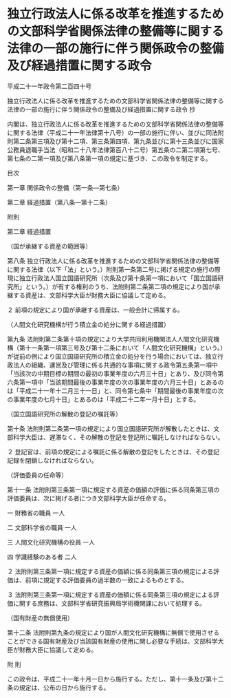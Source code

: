 # 独立行政法人に係る改革を推進するための文部科学省関係法律の整備等に関する法律の一部の施行に伴う関係政令の整備及び経過措置に関する政令

平成二十一年政令第二百四十号

独立行政法人に係る改革を推進するための文部科学省関係法律の整備等に関する法律の一部の施行に伴う関係政令の整備及び経過措置に関する政令 抄

内閣は、独立行政法人に係る改革を推進するための文部科学省関係法律の整備等に関する法律（平成二十一年法律第十八号）の一部の施行に伴い、並びに同法附則第二条第三項及び第十二項、第三条第四項、第九条並びに第十三条並びに国家公務員退職手当法（昭和二十八年法律第百八十二号）第五条の二第二項第七号、第七条の二第一項及び第八条第一項の規定に基づき、この政令を制定する。

目次

第一章 関係政令の整備（第一条―第七条）

第二章 経過措置（第八条―第十二条）

附則

第二章 経過措置

（国が承継する資産の範囲等）

第八条 独立行政法人に係る改革を推進するための文部科学省関係法律の整備等に関する法律（以下「法」という。）附則第一条第二号に掲げる規定の施行の際現に独立行政法人国立国語研究所（次条及び第十条第一項において「国立国語研究所」という。）が有する権利のうち、法附則第二条第二項の規定により国が承継する資産は、文部科学大臣が財務大臣に協議して定める。

２ 前項の規定により国が承継する資産は、一般会計に帰属する。

（人間文化研究機構が行う積立金の処分に関する経過措置）

第九条 法附則第二条第十項の規定により大学共同利用機関法人人間文化研究機構（第十一条第一項第三号及び第十二条において「人間文化研究機構」という。）が従前の例により国立国語研究所の積立金の処分を行う場合においては、独立行政法人の組織、運営及び管理に係る共通的な事項に関する政令第五条第一項中「当該次の中期目標の期間の最初の事業年度の六月三十日」とあり、及び同令第六条第一項中「当該期間最後の事業年度の次の事業年度の六月三十日」とあるのは「平成二十一年十二月三十一日」と、同令第七条中「期間最後の事業年度の次の事業年度の七月十日」とあるのは「平成二十二年一月十日」とする。

（国立国語研究所の解散の登記の嘱託等）

第十条 法附則第二条第一項の規定により国立国語研究所が解散したときは、文部科学大臣は、遅滞なく、その解散の登記を登記所に嘱託しなければならない。

２ 登記官は、前項の規定による嘱託に係る解散の登記をしたときは、その登記記録を閉鎖しなければならない。

（評価委員の任命等）

第十一条 法附則第三条第一項に規定する資産の価額の評価に係る同条第三項の評価委員は、次に掲げる者につき文部科学大臣が任命する。

一 財務省の職員 一人

二 文部科学省の職員 一人

三 人間文化研究機構の役員 一人

四 学識経験のある者 二人

２ 法附則第三条第一項に規定する資産の価額に係る同条第三項の規定による評価は、前項に規定する評価委員の過半数の一致によるものとする。

３ 法附則第三条第一項に規定する資産の価額に係る同条第三項の規定による評価に関する庶務は、文部科学省研究振興局学術機関課において処理する。

（国有財産の無償使用）

第十二条 法附則第九条の規定により国が人間文化研究機構に無償で使用させることができる国有財産及び当該国有財産の使用に関し必要な手続は、文部科学大臣が財務大臣に協議して定める。

附 則

この政令は、平成二十一年十月一日から施行する。ただし、第十一条及び第十二条の規定は、公布の日から施行する。
